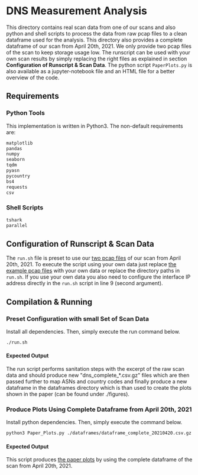 # DNS Measurement Analysis

This directory contains real scan data from one of our scans and also python and shell scripts to process the data from raw pcap files to a clean dataframe used for the analysis.
This directory also provides a complete dataframe of our scan from April 20th, 2021. We only provide two pcap files of the scan to keep storage usage low.
The runscript can be used with your own scan results by simply replacing the right files as explained in section **Configuration of Runscript & Scan Data**.
The python script ```PaperPlots.py``` is also available as a jupyter-notebook file and an HTML file for a better overview of the code.

## Requirements

### Python Tools

This implementation is written in Python3. The non-default requirements are:

```python
matplotlib
pandas
numpy
seaborn
tqdm
pyasn
pycountry
bs4
requests
csv
```

### Shell Scripts

```bash
tshark
parallel
```

## Configuration of Runscript & Scan Data

The ```run.sh``` file is preset to use our [two pcap files](https://github.com/ilabrg/artifacts-conext21-dns-fwd/tree/main/dns-measurement-analysis/raw_pcap_scan_data) of our scan from April 20th, 2021.
To execute the script using your own data just replace [the example pcap files](https://github.com/ilabrg/artifacts-conext21-dns-fwd/tree/main/dns-measurement-analysis/raw_pcap_scan_data) with your own data or replace the directory paths in ```run.sh```.
If you use your own data you also need to configure the interface IP address directly in the ```run.sh``` script in line 9 (second argument).

## Compilation & Running

### Preset Configuration with small Set of Scan Data
Install all dependencies. Then, simply execute the run command below.

```bash
./run.sh
```

#### Expected Output

The run script performs sanitation steps with the excerpt of the raw scan data and should produce new "dns_complete_*.csv.gz" files which are then passed further to map ASNs and country codes and finally produce a new dataframe in the dataframes directory which is than used to create the plots shown in the paper (can be found under ./figures).

### Produce Plots Using Complete Dataframe from April 20th, 2021

Install python dependencies. Then, simply execute the command below.
```bash
python3 Paper_Plots.py ./dataframes/dataframe_complete_20210420.csv.gz
```

#### Expected Output

This script produces [the paper plots](https://github.com/ilabrg/artifacts-conext21-dns-fwd/tree/main/dns-measurement-analysis/figures) by using the complete dataframe of the scan from April 20th, 2021.
